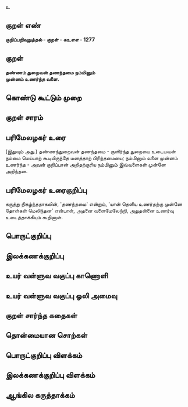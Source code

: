 உ

## குறள் எண் 

**குறிப்பறிவுறுத்தல் - குறள் - கஉஎஎ - 1277**

## குறள் 

**தண்ணம் துறைவன் தணந்தமை நம்மினும்  
முன்னம் உணர்ந்த வளை.**

## கொண்டு கூட்டும் முறை


## குறள் சாரம் 


## பரிமேலழகர் உரை

(இதுவும் அது.) தண்ணந்துறைவன் தணந்தமை - குளிர்ந்த துறையை உடையவன் நம்மை மெய்யாற் கூடியிருந்தே மனத்தாற் பிரிந்தமையை; நம்மினும் வளை முன்னம் உணர்ந்த - அவன் குறிப்பான் அறிதற்குரிய நம்மினும் இவ்வளைகள் முன்னே அறிந்தன.

## பரிமேலழகர் உரைகுறிப்பு   

கருத்து நிகழ்ந்ததாகலின், 'தணந்தமை' என்றும், 'யான் தெளிய உணர்தற்கு முன்னே தோள்கள் மெலிந்தன' என்பாள், அதனை வளைமேலேற்றி, அதுதன்னை உணர்வு உடைத்தாக்கியும் கூறினாள்.

## பொருட்குறிப்பு 


## இலக்கணக்குறிப்பு  


## உயர் வள்ளுவ வகுப்பு காணொளி


## உயர் வள்ளுவ வகுப்பு ஒலி அமைவு 

 
## குறள் சார்ந்த கதைகள் 


## தொன்மையான சொற்கள்


## பொருட்குறிப்பு விளக்கம்


## இலக்கணக்குறிப்பு விளக்கம்


## ஆங்கில கருத்தாக்கம் 



